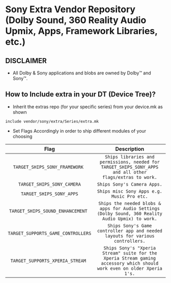 # Sony Extra Vendor Repository (Dolby Sound, 360 Reality Audio Upmix, Apps, Framework Libraries, etc.)

## DISCLAIMER
- All Dolby & Sony applications and blobs are owned by Dolby™ and Sony™.

## How to Include extra in your DT (Device Tree)?
- Inherit the extras repo (for your specific series) from your device.mk as shown
```
include vendor/sony/extra/Series/extra.mk
```

- Set Flags Accordingly in order to ship different modules of your choosing

|Flag|Description|
|:-:|:-:|
|`TARGET_SHIPS_SONY_FRAMEWORK `|`Ships libraries and permissions, needed for TARGET_SHIPS_SONY_APPS and all other flags/extras to work.`|
|`TARGET_SHIPS_SONY_CAMERA`|`Ships Sony's Camera Apps.`|
|`TARGET_SHIPS_SONY_APPS`|`Ships misc Sony Apps e.g. Music Pro etc.`|
|`TARGET_SHIPS_SOUND_ENHANCEMENT `|`Ships the needed blobs & apps for Audio Settings (Dolby Sound, 360 Reality Audio Upmix) to work.`|
|`TARGET_SUPPORTS_GAME_CONTROLLERS`|`Ships Sony's Game controller app and needed layouts for various controllers.`|
|`TARGET_SUPPORTS_XPERIA_STREAM `|`Ships Sony's "Xperia Stream" suite for the Xperia Stream gaming accessory which should work even on older Xperia 1's.`|